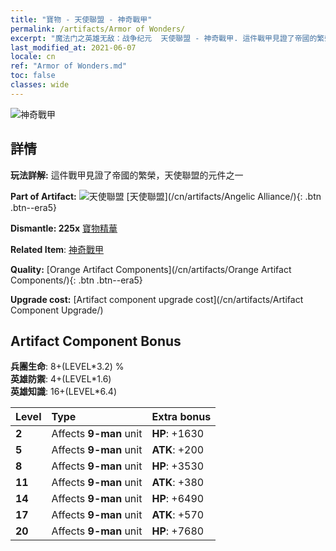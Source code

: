 ```yaml
---
title: "寶物 - 天使聯盟 - 神奇戰甲"
permalink: /artifacts/Armor of Wonders/
excerpt: "魔法门之英雄无敌：战争纪元  天使聯盟 - 神奇戰甲. 這件戰甲見證了帝國的繁榮，天使聯盟的元件之一"
last_modified_at: 2021-06-07
locale: cn
ref: "Armor of Wonders.md"
toc: false
classes: wide
---
```


 ![神奇戰甲](/images/t/artifact_40414.png)



## 詳情

 **玩法詳解:** 這件戰甲見證了帝國的繁榮，天使聯盟的元件之一

 **Part of Artifact:** ![天使聯盟](/images/t/icon_artifact_41.png) [天使聯盟](/cn/artifacts/Angelic Alliance/){: .btn .btn--era5}

 **Dismantle: 225x** [寶物精華](/cn/Items/con_905/)

 **Related Item**: [神奇戰甲](/cn/Items/art_153/)

 **Quality:** [Orange Artifact Components](/cn/artifacts/Orange Artifact Components/){: .btn .btn--era5}

 **Upgrade cost:** [Artifact component upgrade cost](/cn/artifacts/Artifact Component Upgrade/)

## Artifact Component Bonus

  **兵團生命**: 8+(LEVEL\*3.2) %<br/>**英雄防禦**: 4+(LEVEL\*1.6)<br/>**英雄知識**: 16+(LEVEL\*6.4)

  |  Level  | Type |    Extra bonus  | 
  |:--------|:-----|:----------------| 
  | **2** | Affects **9-man** unit | **HP**: +1630 | 
  | **5** | Affects **9-man** unit | **ATK**: +200 | 
  | **8** | Affects **9-man** unit | **HP**: +3530 | 
  | **11** | Affects **9-man** unit | **ATK**: +380 | 
  | **14** | Affects **9-man** unit | **HP**: +6490 | 
  | **17** | Affects **9-man** unit | **ATK**: +570 | 
  | **20** | Affects **9-man** unit | **HP**: +7680 | 
